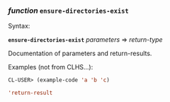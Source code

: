 ### <em>function</em> <strong>`ensure-directories-exist`</strong>

Syntax:

<strong>`ensure-directories-exist`</strong> <em>parameters</em> => <em>return-type</em>

Documentation of parameters and return-results.

Examples (not from CLHS...):

```lisp
CL-USER> (example-code 'a 'b 'c)

'return-result
```
